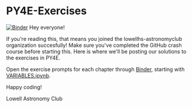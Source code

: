# PY4E-Exercises
[![Binder](https://mybinder.org/badge_logo.svg)](https://mybinder.org/v2/gh/lowellhs-astronomyclub/PY4E-Exercises/master)
Hey everyone!

If you're reading this, that means you joined the lowellhs-astronomyclub organization succesfully! 
Make sure you've completed the GitHub crash course before starting this. Here is where we'll be posting our solutions to the exercises in PY4E.

Open the exercise prompts for each chapter through [Binder](https://mybinder.org/v2/gh/lowellhs-astronomyclub/PY4E-Exercises/master), starting with [VARIABLES.ipynb](https://hub.gke.mybinder.org/user/lowellhs-astron--py4e-exercises-h8ofmkpd/notebooks/VARIABLES.ipynb).

Happy coding!

Lowell Astronomy Club
